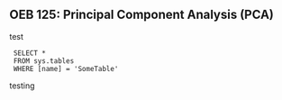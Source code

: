 ## OEB 125: Principal Component Analysis (PCA)

test 

```tsql
 SELECT *
 FROM sys.tables
 WHERE [name] = 'SomeTable'
 ```


testing 

